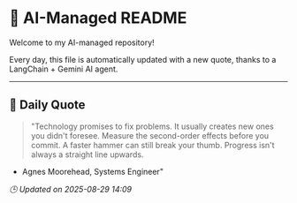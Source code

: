 # 🧠 AI-Managed README

Welcome to my AI-managed repository!

Every day, this file is automatically updated with a new quote, thanks to a LangChain + Gemini AI agent.

---

## 📅 Daily Quote

> "Technology promises to fix problems.
It usually creates new ones you didn't foresee.
Measure the second-order effects before you commit.
A faster hammer can still break your thumb.
Progress isn't always a straight line upwards.

- Agnes Moorehead, Systems Engineer"

*🕒 Updated on 2025-08-29 14:09*